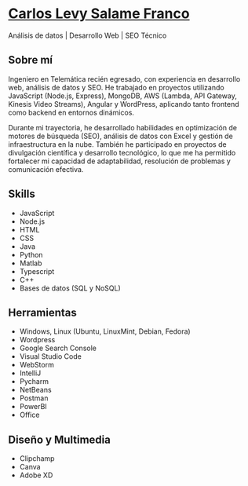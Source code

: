 # <a href="www.linkedin.com/in/carlos-levy-salame-franco-7693252b4">Carlos Levy Salame Franco</a>
 

Análisis de datos | Desarrollo Web | SEO Técnico 

## Sobre mí 
Ingeniero en Telemática recién egresado, con experiencia en desarrollo web, análisis de datos y SEO. He trabajado en proyectos utilizando JavaScript (Node.js, Express), MongoDB, AWS (Lambda, API Gateway, Kinesis Video Streams), Angular y WordPress, aplicando tanto frontend como backend en entornos dinámicos.

Durante mi trayectoria, he desarrollado habilidades en optimización de motores de búsqueda (SEO), análisis de datos con Excel y gestión de infraestructura en la nube. También he participado en proyectos de divulgación científica y desarrollo tecnológico, lo que me ha permitido fortalecer mi capacidad de adaptabilidad, resolución de problemas y comunicación efectiva.

## Skills
- JavaScript
- Node.js
- HTML
- CSS
- Java
- Python
- Matlab
- Typescript
- C++
- Bases de datos (SQL y NoSQL)

## Herramientas
- Windows, Linux (Ubuntu, LinuxMint, Debian, Fedora)
- Wordpress
- Google Search Console
- Visual Studio Code
- WebStorm
- IntelliJ
- Pycharm
- NetBeans
- Postman
- PowerBI
- Office

## Diseño y Multimedia
- Clipchamp
- Canva 
- Adobe XD

<!--
<a href="https://github.com/Salame7">
  <img align="center" src="https://github-readme-stats.vercel.app/api/top-langs/?username=csalame-pensare&theme=radical&hide=glsl,python" />
</a>

<img src="https://github-readme-stats.vercel.app/api?username=csalame-pensare&&show_icons=true&theme=radical&line_height=27&v=5" alt="Salame7's GitHub Stats" />
-->
<!--
<a href="proyect">
  <!-- Change the `github-readme-stats.anuraghazra1.vercel.app` to `github-readme-stats.vercel.app`  -->
<!--  <img align="center" src="https://github-readme-stats.vercel.app/api/pin/?username=ashwanisng&repo=Covid-19-Data-Analysis&theme=radical" />
</a>    
-->

<!--

-->
